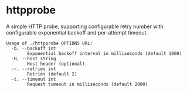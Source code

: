 # httpprobe

A simple HTTP probe, supporting configurable retry number with configurable exponential backoff and per-attempt timeout.

```
Usage of ./httpprobe OPTIONS URL:
  -b, --backoff int
    	Exponential backoff interval in milliseconds (default 1000)
  -H, --host string
    	Host header (optional)
  -r, --retries int
    	Retries (default 2)
  -t, --timeout int
    	Request timeout in milliseconds (default 2000)
```
